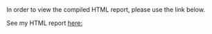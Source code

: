 
## 
In order to view the compiled HTML report, please use the link below.

See my HTML report [here:](http://htmlpreview.github.io/?https://github.com/zuehlkescott5/Coursera/blob/master/Data%20Science%20Specialization/Practical%20Machine%20Learning/SZ_PML_FINAL.html)